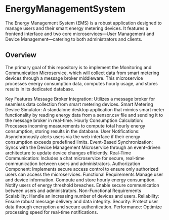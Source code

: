# EnergyManagementSystem
The Energy Management System (EMS) is a robust application designed to manage users and their smart energy metering devices. It features a frontend interface and two core microservices—User Management and Device Management—catering to both administrators and clients.

## Overview
The primary goal of this repository is to implement the Monitoring and Communication Microservice, which will collect data from smart metering devices through a message broker middleware. This microservice processes energy consumption data, computes hourly usage, and stores results in its dedicated database.

Key Features
Message Broker Integration: Utilizes a message broker for seamless data collection from smart metering devices.
Smart Metering Device Simulator: A standalone desktop application that mimics smart meter functionality by reading energy data from a sensor.csv file and sending it to the message broker in real-time.
Hourly Consumption Calculation: Processes incoming measurements to compute total hourly energy consumption, storing results in the database.
User Notifications: Asynchronously alerts users via the web interface if their energy consumption exceeds predefined limits.
Event-Based Synchronization: Syncs with the Device Management Microservice through an event-driven architecture to update device changes efficiently.
Real-Time Communication: Includes a chat microservice for secure, real-time communication between users and administrators.
Authorization Component: Implements secure access control to ensure only authorized users can access the microservices.
Functional Requirements
Manage user and device information.
Compute and store hourly energy consumption.
Notify users of energy threshold breaches.
Enable secure communication between users and administrators.
Non-Functional Requirements
Scalability: Handle an increasing number of devices and users.
Reliability: Ensure robust message delivery and data integrity.
Security: Protect user data through encryption and secure authentication.
Performance: Optimize processing speed for real-time notifications.
